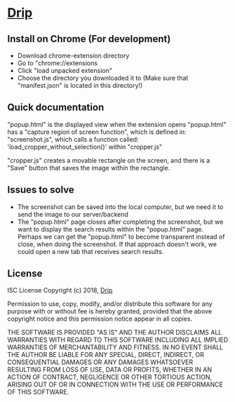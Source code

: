 # <a href="#">Drip</a>

## Install on Chrome (For development)

* Download chrome-extension directory
* Go to "chrome://extensions
* Click "load unpacked extension"
* Choose the directory you downloaded it to (Make sure that "manifest.json" is located in this directory!)


## Quick documentation
"popup.html" is the displayed view when the extension opens
"popup.html" has a "capture region of screen function", which is defined in:
"screenshot.js", which calls a function called:
'load_cropper_without_selection()' within "cropper.js"

"cropper.js" creates a movable rectangle on the screen, and there is a "Save" button that saves the image within the rectangle.

## Issues to solve
* The screenshot can be saved into the local computer, but we need it to send the image to our server/backend
* The "popup.html" page closes after completing the screenshot, but we want to display the search results within the "popup.html" page. Perhaps we can get the "popup.html" to become transparent instead of close, when doing the screenshot. If that approach doesn't work, we could open a new tab that receives search results.


## License

ISC License Copyright (c) 2018, <a href="#">Drip</a>

Permission to use, copy, modify, and/or distribute this software for any purpose with or without fee is hereby granted, provided that the above copyright notice and this permission notice appear in all copies.

THE SOFTWARE IS PROVIDED "AS IS" AND THE AUTHOR DISCLAIMS ALL WARRANTIES WITH REGARD TO THIS SOFTWARE INCLUDING ALL IMPLIED WARRANTIES OF MERCHANTABILITY AND FITNESS. IN NO EVENT SHALL THE AUTHOR BE LIABLE FOR ANY SPECIAL, DIRECT, INDIRECT, OR CONSEQUENTIAL DAMAGES OR ANY DAMAGES WHATSOEVER RESULTING FROM LOSS OF USE, DATA OR PROFITS, WHETHER IN AN ACTION OF CONTRACT, NEGLIGENCE OR OTHER TORTIOUS ACTION, ARISING OUT OF OR IN CONNECTION WITH THE USE OR PERFORMANCE OF THIS SOFTWARE.
